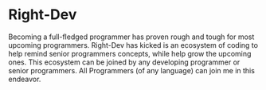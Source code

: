 # Right-Dev
Becoming a full-fledged programmer has proven rough and tough for most upcoming programmers. Right-Dev has kicked is an ecosystem of coding to help remind senior programmers concepts, while help grow the upcoming ones. This ecosystem can be joined by any developing programmer or senior programmers. All Programmers (of any language) can join me in this endeavor.
